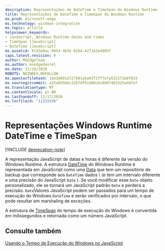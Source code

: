 ```yaml
---
description: Representações de DateTime e TimeSpan do Windows Runtime
title: Representações de DateTime e TimeSpan do Windows Runtime
ms.prod: microsoft-edge
ms.technology: windows-integration
ms.topic: article
helpviewer_keywords:
- JavaScript, Windows Runtime dates and times
- TimeSpan [JavaScript]
- DateTime [JavaScript]
ms.assetid: 9743e9ac-9054-463e-8264-427183e4905f
caps.latest.revision: 9
author: MSEdgeTeam
ms.author: msedgedevrel
ms.date: 11/19/2020
ROBOTS: NOINDEX,NOFOLLOW
ms.openlocfilehash: 1ee3d601e727601aba03f2ff7efa532171b8f815
ms.sourcegitcommit: a35a6b5bbc21b7df61d08cbc6b074b5325ad4fef
ms.translationtype: MT
ms.contentlocale: pt-BR
ms.lasthandoff: 12/17/2020
ms.locfileid: "11231536"
---
```

# Representações Windows Runtime DateTime e TimeSpan  

[!INCLUDE [deprecation-note](../includes/legacy-edge-note.md)]  

A representação JavaScript de datas e horas é diferente da versão do Windows Runtime.  A estrutura [DateTime][UwpWindowsFoundationDatetime] do Windows Runtime é representada em JavaScript como uma [Data][MDNDate] que tem um repositório de backup que corresponde aos `DateTime` dados \ (e tem um intervalo diferente e uma precisão do JavaScript `Date` \).  Se você modificar esse `Date` objeto personalizado, ele se tornará um JavaScript padrão `Date` e perderá a precisão.  `Date`Valores JavaScript podem ser passados para um tempo de execução do Windows `DateTime` e serão verificados por intervalo, o que pode resultar em marshaling de exceções.  

 A estrutura de [TimeSpan][UwpWindowsFoundationTimespan] do tempo de execução do Windows é convertida em milissegundos e retornada como um número JavaScript.  

## Consulte também  

[Usando o Tempo de Execução do Windows no JavaScript][WindowsRuntimeJavascript]  

<!-- links -->  

[WindowsRuntimeJavascript]: ./using-the-windows-runtime-in-javascript.md "Usar o tempo de execução do Windows em JavaScript | Documentos da Microsoft"  

[UwpWindowsFoundationDatetime]: /uwp/api/Windows.Foundation.DateTime "Estrutura de DateTime | Documentos da Microsoft"  
[UwpWindowsFoundationTimespan]: /uwp/api/windows.foundation.timespan "Estrutura TimeSpan | Documentos da Microsoft"  

[MDNDate]: https://developer.mozilla.org/docs/Web/JavaScript/Reference/Global_Objects/Date "Data | MDN"  
